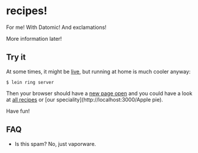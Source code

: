 # recipes!

For me! With Datomic! And exclamations!

More information later!

## Try it

At some times, it might be [live](http://papill0n.org:3000/docs), but
running at home is much cooler anyway:

    $ lein ring server

Then your browser should have a [new page open](http://localhost:3000)
and you could have a look at [all recipes](http://localhost:3000) or [our
speciality](http://localhost:3000/Apple pie).

Have fun!

## FAQ

* Is this spam? No, just vaporware.
